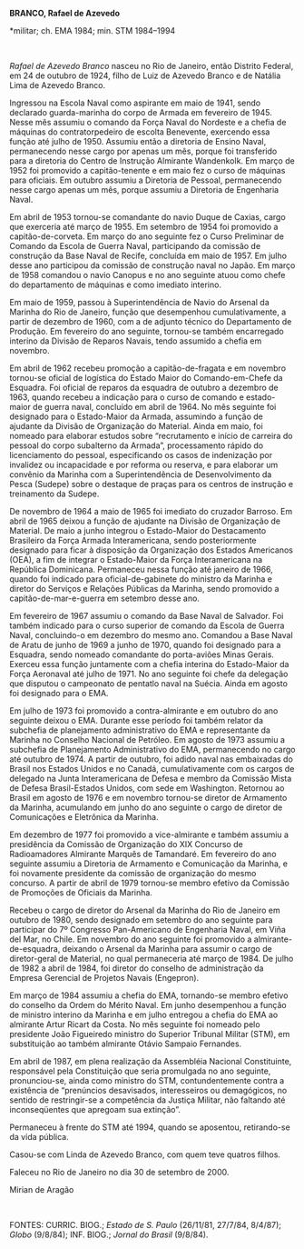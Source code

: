 **BRANCO, Rafael de Azevedo**

\*militar; ch. EMA 1984; min. STM 1984–1994

 

*Rafael de Azevedo Branco* nasceu no Rio de Janeiro, então Distrito
Federal, em 24 de outubro de 1924, filho de Luiz de Azevedo Branco e de
Natália Lima de Azevedo Branco.

Ingressou na Escola Naval como aspirante em maio de 1941, sendo
declarado guarda-marinha do corpo de Armada em fevereiro de 1945. Nesse
mês assumiu o comando da Força Naval do Nordeste e a chefia de máquinas
do contratorpedeiro de escolta Benevente, exercendo essa função até
julho de 1950. Assumiu então a diretoria de Ensino Naval, permanecendo
nesse cargo por apenas um mês, porque foi transferido para a diretoria
do Centro de Instrução Almirante Wandenkolk. Em março de 1952 foi
promovido a capitão-tenente e em maio fez o curso de máquinas para
oficiais. Em outubro assumiu a Diretoria de Pessoal, permanecendo nesse
cargo apenas um mês, porque assumiu a Diretoria de Engenharia Naval.

Em abril de 1953 tornou-se comandante do navio Duque de Caxias, cargo
que exerceria até março de 1955. Em setembro de 1954 foi promovido a
capitão-de-corveta. Em março do ano seguinte fez o Curso Preliminar de
Comando da Escola de Guerra Naval, participando da comissão de
construção da Base Naval de Recife, concluída em maio de 1957. Em julho
desse ano participou da comissão de construção naval no Japão. Em março
de 1958 comandou o navio Canopus e no ano seguinte atuou como chefe do
departamento de máquinas e como imediato interino.

Em maio de 1959, passou à Superintendência de Navio do Arsenal da
Marinha do Rio de Janeiro, função que desempenhou cumulativamente, a
partir de dezembro de 1960, com a de adjunto técnico do Departamento de
Produção. Em fevereiro do ano seguinte, tornou-se também encarregado
interino da Divisão de Reparos Navais, tendo assumido a chefia em
novembro.

Em abril de 1962 recebeu promoção a capitão-de-fragata e em novembro
tornou-se oficial de logística do Estado Maior do Comando-em-Chefe da
Esquadra. Foi oficial de reparos da esquadra de outubro a dezembro de
1963, quando recebeu a indicação para o curso de comando e estado-maior
de guerra naval, concluído em abril de 1964. No mês seguinte foi
designado para o Estado-Maior da Armada, assumindo a função de ajudante
da Divisão de Organização do Material. Ainda em maio, foi nomeado para
elaborar estudos sobre “recrutamento e início de carreira do pessoal do
corpo subalterno da Armada”, processamento rápido do licenciamento do
pessoal, especificando os casos de indenização por invalidez ou
incapacidade e por reforma ou reserva, e para elaborar um convênio da
Marinha com a Superintendência de Desenvolvimento da Pesca (Sudepe)
sobre o destaque de praças para os centros de instrução e treinamento da
Sudepe.

De novembro de 1964 a maio de 1965 foi imediato do cruzador Barroso. Em
abril de 1965 deixou a função de ajudante na Divisão de Organização de
Material. De maio a junho integrou o Estado-Maior do Destacamento
Brasileiro da Força Armada Interamericana, sendo posteriormente
designado para ficar à disposição da Organização dos Estados Americanos
(OEA), a fim de integrar o Estado-Maior da Força Interamericana na
República Dominicana. Permaneceu nessa função até janeiro de 1966,
quando foi indicado para oficial-de-gabinete do ministro da Marinha e
diretor do Serviços e Relações Públicas da Marinha, sendo promovido a
capitão-de-mar-e-guerra em setembro desse ano.

Em fevereiro de 1967 assumiu o comando da Base Naval de Salvador. Foi
também indicado para o curso superior de comando da Escola de Guerra
Naval, concluindo-o em dezembro do mesmo ano. Comandou a Base Naval de
Aratu de junho de 1969 a junho de 1970, quando foi designado para a
Esquadra, sendo nomeado comandante do porta-aviões Minas Gerais. Exerceu
essa função juntamente com a chefia interina do Estado-Maior da Força
Aeronaval até julho de 1971. No ano seguinte foi chefe da delegação que
disputou o campeonato de pentatlo naval na Suécia. Ainda em agosto foi
designado para o EMA.

Em julho de 1973 foi promovido a contra-almirante e em outubro do ano
seguinte deixou o EMA. Durante esse período foi também relator da
subchefia de planejamento administrativo do EMA e representante da
Marinha no Conselho Nacional de Petróleo. Em agosto de 1973 assumiu a
subchefia de Planejamento Administrativo do EMA, permanecendo no cargo
até outubro de 1974. A partir de outubro, foi adido naval nas embaixadas
do Brasil nos Estados Unidos e no Canadá, cumulativamente com os cargos
de delegado na Junta Interamericana de Defesa e membro da Comissão Mista
de Defesa Brasil-Estados Unidos, com sede em Washington. Retornou ao
Brasil em agosto de 1976 e em novembro tornou-se diretor de Armamento da
Marinha, acumulando em junho do ano seguinte o cargo de diretor de
Comunicações e Eletrônica da Marinha.

Em dezembro de 1977 foi promovido a vice-almirante e também assumiu a
presidência da Comissão de Organização do XIX Concurso de Radioamadores
Almirante Marquês de Tamandaré. Em fevereiro do ano seguinte assumiu a
Diretoria de Armamento e Comunicação da Marinha, e foi novamente
presidente da comissão de organização do mesmo concurso. A partir de
abril de 1979 tornou-se membro efetivo da Comissão de Promoções de
Oficiais da Marinha.

Recebeu o cargo de diretor do Arsenal da Marinha do Rio de Janeiro em
outubro de 1980, sendo designado em setembro do ano seguinte para
participar do 7º Congresso Pan-Americano de Engenharia Naval, em Viña
del Mar, no Chile. Em novembro do ano seguinte foi promovido a
almirante-de-esquadra, deixando o Arsenal da Marinha para assumir o
cargo de diretor-geral de Material, no qual permaneceria até março de
1984. De julho de 1982 a abril de 1984, foi diretor do conselho de
administração da Empresa Gerencial de Projetos Navais (Engepron).

Em março de 1984 assumiu a chefia do EMA, tornando-se membro efetivo do
conselho da Ordem do Mérito Naval. Em junho desempenhou a função de
ministro interino da Marinha e em julho entregou a chefia do EMA ao
almirante Artur Ricart da Costa. No mês seguinte foi nomeado pelo
presidente João Figueiredo ministro do Superior Tribunal Militar (STM),
em substituição ao também almirante Otávio Sampaio Fernandes.

Em abril de 1987, em plena realização da Assembléia Nacional
Constituinte, responsável pela Constituição que seria promulgada no ano
seguinte, pronunciou-se, ainda como ministro do STM, contundentemente
contra a existência de “prenúncios desavisados, interesseiros ou
demagógicos, no sentido de restringir-se a competência da Justiça
Militar, não faltando até inconseqüentes que apregoam sua extinção”.

Permaneceu à frente do STM até 1994, quando se aposentou, retirando-se
da vida pública.

Casou-se com Linda de Azevedo Branco, com quem teve quatros filhos.

Faleceu no Rio de Janeiro no dia 30 de setembro de 2000.

Mirian de Aragão

 

FONTES: CURRIC. BIOG.; *Estado de S. Paulo* (26/11/81, 27/7/84, 8/4/87);
*Globo* (9/8/84); INF. BIOG.; *Jornal do Brasil* (9/8/84).

 
